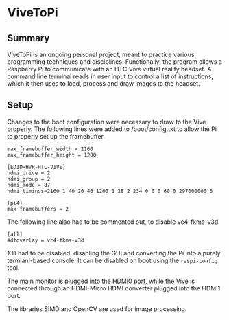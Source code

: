 # ViveToPi

## Summary

ViveToPi is an ongoing personal project, meant to practice various programming techniques and disciplines. Functionally, the program allows a Raspberry Pi to communicate with an HTC Vive virtual reality headset. A command line terminal reads in user input to control a list of instructions, which it then uses to load, process and draw images to the headset.

## Setup

Changes to the boot configuration were necessary to draw to the Vive properly. The following lines were added to /boot/config.txt to allow the Pi to properly set up the framebuffer.

```
max_framebuffer_width = 2160
max_framebuffer_height = 1200

[EDID=HVR-HTC-VIVE]
hdmi_drive = 2
hdmi_group = 2
hdmi_mode = 87
hdmi_timings=2160 1 40 20 46 1200 1 28 2 234 0 0 0 60 0 297000000 5

[pi4]
max_framebuffers = 2
```

The following line also had to be commented out, to disable vc4-fkms-v3d.

```
[all]
#dtoverlay = vc4-fkms-v3d
```

X11 had to be disabled, disabling the GUI and converting the Pi into a purely termianl-based console. It can be disabled on boot using the `raspi-config` tool.

The main monitor is plugged into the HDMI0 port, while the Vive is connected through an HDMI-Micro HDMI converter plugged into the HDMI1 port.

The libraries SIMD and OpenCV are used for image processing.
